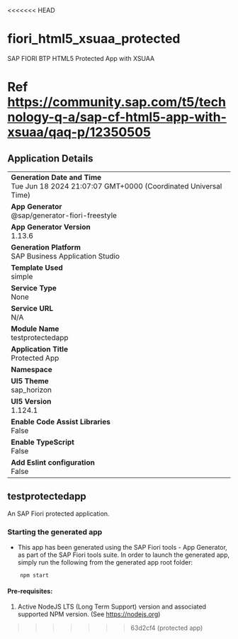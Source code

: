 <<<<<<< HEAD
# fiori_html5_xsuaa_protected
SAP FIORI BTP HTML5 Protected App with XSUAA

Ref https://community.sap.com/t5/technology-q-a/sap-cf-html5-app-with-xsuaa/qaq-p/12350505
=======
## Application Details
|               |
| ------------- |
|**Generation Date and Time**<br>Tue Jun 18 2024 21:07:07 GMT+0000 (Coordinated Universal Time)|
|**App Generator**<br>@sap/generator-fiori-freestyle|
|**App Generator Version**<br>1.13.6|
|**Generation Platform**<br>SAP Business Application Studio|
|**Template Used**<br>simple|
|**Service Type**<br>None|
|**Service URL**<br>N/A
|**Module Name**<br>testprotectedapp|
|**Application Title**<br>Protected App|
|**Namespace**<br>|
|**UI5 Theme**<br>sap_horizon|
|**UI5 Version**<br>1.124.1|
|**Enable Code Assist Libraries**<br>False|
|**Enable TypeScript**<br>False|
|**Add Eslint configuration**<br>False|

## testprotectedapp

An SAP Fiori protected application.

### Starting the generated app

-   This app has been generated using the SAP Fiori tools - App Generator, as part of the SAP Fiori tools suite.  In order to launch the generated app, simply run the following from the generated app root folder:

```
    npm start
```

#### Pre-requisites:

1. Active NodeJS LTS (Long Term Support) version and associated supported NPM version.  (See https://nodejs.org)


>>>>>>> 63d2cf4 (protected app)
